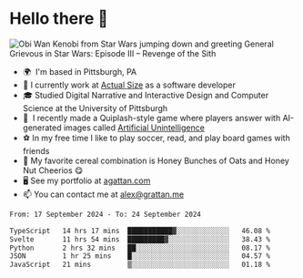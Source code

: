 <!--
**GameDog9988/GameDog9988** is a ✨ _special_ ✨ repository because its `README.md` (this file) appears on your GitHub profile.

Here are some ideas to get you started:

- 🔭 I’m currently working on ...
- 🌱 I’m currently learning ...
- 👯 I’m looking to collaborate on ...
- 🤔 I’m looking for help with ...
- 💬 Ask me about ...
- 📫 How to reach me: ...
- 😄 Pronouns: ...
- ⚡ Fun fact: ...
-->



Hello there 👋
==================================

![Obi Wan Kenobi from Star Wars jumping down and greeting General Grievous in Star Wars: Episode III – Revenge of the Sith](https://github.com/agrattan0820/agrattan0820/assets/51346343/689e56eb-29be-46a5-a079-28ea727b5f7e)


- 🌍  I'm based in Pittsburgh, PA
- 🔭  I currently work at [Actual Size](https://actualsize.com/) as a software developer
- 🎓  Studied Digital Narrative and Interactive Design and Computer Science at the University of Pittsburgh
- 👾  I recently made a Quiplash-style game where players answer with AI-generated images called [Artificial Unintelligence](https://github.com/agrattan0820/artificial-unintelligence)
- ⚽  In my free time I like to play soccer, read, and play board games with friends
- 🥣  My favorite cereal combination is Honey Bunches of Oats and Honey Nut Cheerios 😋
- 🖥️  See my portfolio at [agattan.com](http://agrattan.com/)
- 📫  You can contact me at [alex@grattan.me](mailto:alex@grattan.me)

<!--START_SECTION:waka-->

```txt
From: 17 September 2024 - To: 24 September 2024

TypeScript   14 hrs 17 mins  ███████████▓░░░░░░░░░░░░░   46.08 %
Svelte       11 hrs 54 mins  █████████▓░░░░░░░░░░░░░░░   38.43 %
Python       2 hrs 32 mins   ██░░░░░░░░░░░░░░░░░░░░░░░   08.17 %
JSON         1 hr 25 mins    █░░░░░░░░░░░░░░░░░░░░░░░░   04.57 %
JavaScript   21 mins         ▒░░░░░░░░░░░░░░░░░░░░░░░░   01.18 %
```

<!--END_SECTION:waka-->
